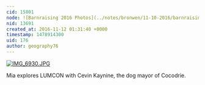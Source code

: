 ```yaml
---
cid: 15801
node: ![Barnraising 2016 Photos](../notes/bronwen/11-10-2016/barnraising-2016-photos)
nid: 13691
created_at: 2016-11-12 01:31:40 +0000
timestamp: 1478914300
uid: 176
author: geography76
---
```


[![IMG_6930.JPG](https://publiclab.org/system/images/photos/000/018/792/large/IMG_6930.JPG)](https://publiclab.org/system/images/photos/000/018/792/original/IMG_6930.JPG)

Mia explores LUMCON with Cevin Kaynine, the dog mayor of Cocodrie.

